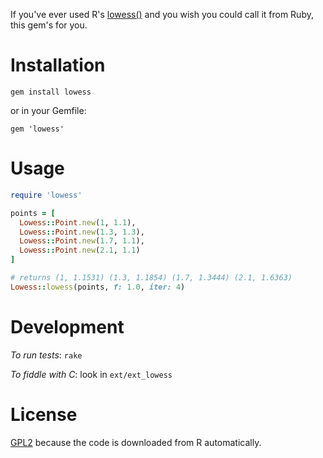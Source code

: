 If you've ever used R's [lowess()](https://svn.r-project.org/R/tags/R-3-2-4/src/library/stats/src/lowess.doc)
and you wish you could call it from Ruby, this gem's for you.

# Installation

`gem install lowess`

or in your Gemfile:

`gem 'lowess'`

# Usage

```rb
require 'lowess'

points = [
  Lowess::Point.new(1, 1.1),
  Lowess::Point.new(1.3, 1.3),
  Lowess::Point.new(1.7, 1.1),
  Lowess::Point.new(2.1, 1.1)
]

# returns (1, 1.1531) (1.3, 1.1854) (1.7, 1.3444) (2.1, 1.6363)
Lowess::lowess(points, f: 1.0, iter: 4)
```

# Development

*To run tests*: `rake`

*To fiddle with C*: look in `ext/ext_lowess`

# License

[GPL2](http://www.gnu.org/licenses/old-licenses/gpl-2.0.en.html) because the
code is downloaded from R automatically.
